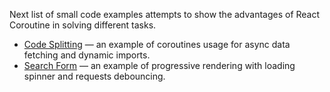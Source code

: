 Next list of small code examples attempts to show the advantages of React Coroutine in solving different tasks.

 * [Code Splitting](https://github.com/alexeyraspopov/react-coroutine/blob/master/examples/code-splitting) — an example of coroutines usage for async data fetching and dynamic imports.
 * [Search Form](https://github.com/alexeyraspopov/react-coroutine/blob/master/examples/search-form) — an example of progressive rendering with loading spinner and requests debouncing.
